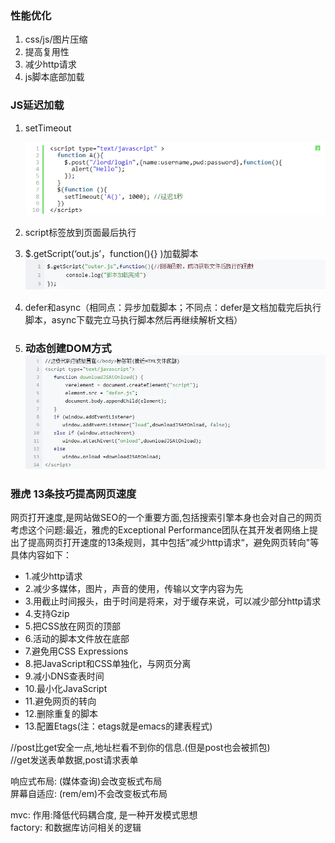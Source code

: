 ### 性能优化

1. css/js/图片压缩
2. 提高复用性
3. 减少http请求
4. js脚本底部加载

### JS延迟加载

1. setTimeout

   ![](/assets/setTimeout-js.png)

2. script标签放到页面最后执行

3. $.getScript\(‘out.js’，function\(\){} \)加载脚本![](/assets/getScript.png)

4. defer和async（相同点：异步加载脚本；不同点：defer是文档加载完后执行脚本，async下载完立马执行脚本然后再继续解析文档）

5. ### 动态创建DOM方式![](/assets/js-dom.png)

### 雅虎 13条技巧提高网页速度

网页打开速度,是网站做SEO的一个重要方面,包括搜索引擎本身也会对自己的网页考虑这个问题:最近，雅虎的Exceptional Performance团队在其开发者网络上提出了提高网页打开速度的13条规则，其中包括“减少http请求“，避免网页转向"等具体内容如下：

* 1.减少http请求
* 2.减少多媒体，图片，声音的使用，传输以文字内容为先
* 3.用截止时间报头，由于时间是将来，对于缓存来说，可以减少部分http请求
* 4.支持Gzip
* 5.把CSS放在网页的顶部
* 6.活动的脚本文件放在底部
* 7.避免用CSS Expressions 
* 8.把JavaScript和CSS单独化，与网页分离
* 9.减小DNS查表时间
* 10.最小化JavaScript
* 11.避免网页的转向
* 12.删除重复的脚本 
* 13.配置Etags\(注：etags就是emacs的建表程式\) 

//post比get安全一点,地址栏看不到你的信息.\(但是post也会被抓包\)  
//get发送表单数据,post请求表单

响应式布局: \(媒体查询\)会改变板式布局  
屏幕自适应: \(rem/em\)不会改变板式布局

mvc: 作用:降低代码耦合度, 是一种开发模式思想  
factory: 和数据库访问相关的逻辑



